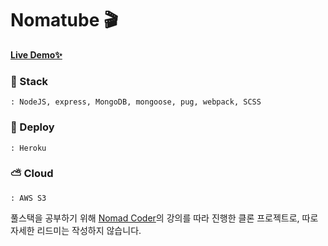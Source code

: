 # **Nomatube 🎬**
**[Live Demo✨](https://nomatube.herokuapp.com/)**
### 💎 Stack
    : NodeJS, express, MongoDB, mongoose, pug, webpack, SCSS        
### 🔔 Deploy
    : Heroku             
### ⛅ Cloud
    : AWS S3

풀스택을 공부하기 위해 [Nomad Coder](https://nomadcoders.co/?gclid=Cj0KCQjw7pKFBhDUARIsAFUoMDb1TwK2zj8dCIFKwKwGlHWa5BhiH0ARsE2f1ijfwOz8xhiFjMCGMF8aAjc2EALw_wcB)의 강의를 따라 진행한 클론 프로젝트로, 따로 자세한 리드미는 작성하지 않습니다.